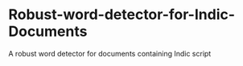 # Robust-word-detector-for-Indic-Documents
A robust word detector for documents containing Indic script
